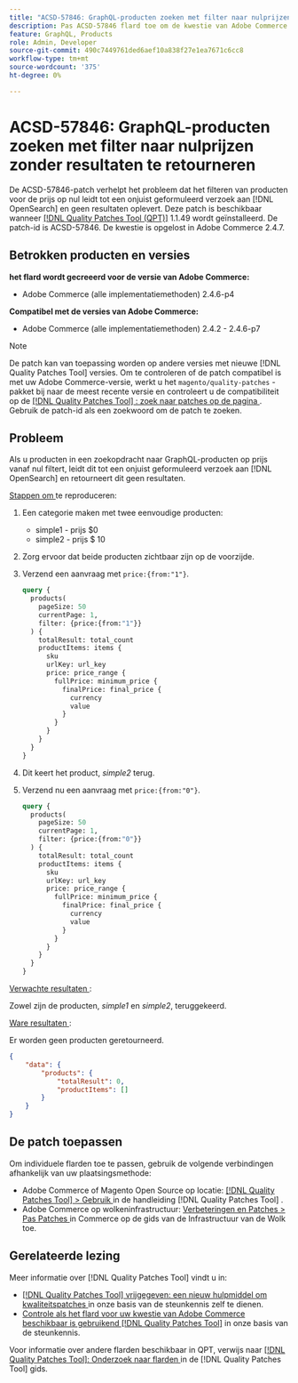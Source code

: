 ```yaml
---
title: "ACSD-57846: GraphQL-producten zoeken met filter naar nulprijzen zonder resultaat"
description: Pas ACSD-57846 flard toe om de kwestie van Adobe Commerce te bevestigen waar het filtreren van producten voor prijs van nul tot een misvormd verzoek aan  [!DNL OpenSearch]  leidt en geen resultaten terugkeert.
feature: GraphQL, Products
role: Admin, Developer
source-git-commit: 490c7449761ded6aef10a838f27e1ea7671c6cc8
workflow-type: tm+mt
source-wordcount: '375'
ht-degree: 0%

---
```



# ACSD-57846: GraphQL-producten zoeken met filter naar nulprijzen zonder resultaten te retourneren

De ACSD-57846-patch verhelpt het probleem dat het filteren van producten voor de prijs op nul leidt tot een onjuist geformuleerd verzoek aan [!DNL OpenSearch] en geen resultaten oplevert. Deze patch is beschikbaar wanneer [[!DNL Quality Patches Tool (QPT)]](/help/announcements/adobe-commerce-announcements/magento-quality-patches-released-new-tool-to-self-serve-quality-patches.md) 1.1.49 wordt geïnstalleerd. De patch-id is ACSD-57846. De kwestie is opgelost in Adobe Commerce 2.4.7.

## Betrokken producten en versies

**het flard wordt gecreeerd voor de versie van Adobe Commerce:**

* Adobe Commerce (alle implementatiemethoden) 2.4.6-p4

**Compatibel met de versies van Adobe Commerce:**

* Adobe Commerce (alle implementatiemethoden) 2.4.2 - 2.4.6-p7

>[!NOTE]
>
>De patch kan van toepassing worden op andere versies met nieuwe [!DNL Quality Patches Tool] versies. Om te controleren of de patch compatibel is met uw Adobe Commerce-versie, werkt u het `magento/quality-patches` -pakket bij naar de meest recente versie en controleert u de compatibiliteit op de [[!DNL Quality Patches Tool] : zoek naar patches op de pagina ](https://experienceleague.adobe.com/tools/commerce-quality-patches/index.html) . Gebruik de patch-id als een zoekwoord om de patch te zoeken.

## Probleem

Als u producten in een zoekopdracht naar GraphQL-producten op prijs vanaf nul filtert, leidt dit tot een onjuist geformuleerd verzoek aan [!DNL OpenSearch] en retourneert dit geen resultaten.

<u> Stappen om </u> te reproduceren:

1. Een categorie maken met twee eenvoudige producten:
   * simple1 - prijs $0
   * simple2 - prijs $ 10
1. Zorg ervoor dat beide producten zichtbaar zijn op de voorzijde.
1. Verzend een aanvraag met `price:{from:"1"}`.

   ```graphql
   query {
     products(
       pageSize: 50
       currentPage: 1,
       filter: {price:{from:"1"}}
     ) {
       totalResult: total_count
       productItems: items {
         sku
         urlKey: url_key
         price: price_range {
           fullPrice: minimum_price {
             finalPrice: final_price {
               currency
               value
             }
           }
         }
       }
     }
   }
   ```

1. Dit keert het product, *simple2* terug.
1. Verzend nu een aanvraag met `price:{from:"0"}`.

   ```graphql
   query {
     products(
       pageSize: 50
       currentPage: 1,
       filter: {price:{from:"0"}}
     ) {
       totalResult: total_count
       productItems: items {
         sku
         urlKey: url_key
         price: price_range {
           fullPrice: minimum_price {
             finalPrice: final_price {
               currency
               value
             }
           }
         }
       }
     }
   }
   ```

<u> Verwachte resultaten </u>:

Zowel zijn de producten, *simple1* en *simple2*, teruggekeerd.

<u> Ware resultaten </u>:

Er worden geen producten geretourneerd.

```json
{
    "data": {
        "products": {
            "totalResult": 0,
            "productItems": []
        }
    }
}
```

## De patch toepassen

Om individuele flarden toe te passen, gebruik de volgende verbindingen afhankelijk van uw plaatsingsmethode:

* Adobe Commerce of Magento Open Source op locatie: [[!DNL Quality Patches Tool]  > Gebruik ](https://experienceleague.adobe.com/docs/commerce-operations/tools/quality-patches-tool/usage.html) in de handleiding [!DNL Quality Patches Tool] .
* Adobe Commerce op wolkeninfrastructuur: [ Verbeteringen en Patches > Pas Patches ](https://experienceleague.adobe.com/docs/commerce-cloud-service/user-guide/develop/upgrade/apply-patches.html) in Commerce op de gids van de Infrastructuur van de Wolk toe.

## Gerelateerde lezing

Meer informatie over [!DNL Quality Patches Tool] vindt u in:

* [[!DNL Quality Patches Tool]  vrijgegeven: een nieuw hulpmiddel om kwaliteitspatches ](/help/announcements/adobe-commerce-announcements/magento-quality-patches-released-new-tool-to-self-serve-quality-patches.md) in onze basis van de steunkennis zelf te dienen.
* [ Controle als het flard voor uw kwestie van Adobe Commerce beschikbaar is gebruikend  [!DNL Quality Patches Tool]](/help/support-tools/patches-available-in-qpt-tool/check-patch-for-magento-issue-with-magento-quality-patches.md) in onze basis van de steunkennis.

Voor informatie over andere flarden beschikbaar in QPT, verwijs naar [[!DNL Quality Patches Tool]: Onderzoek naar flarden ](https://experienceleague.adobe.com/tools/commerce-quality-patches/index.html) in de [!DNL Quality Patches Tool] gids.
